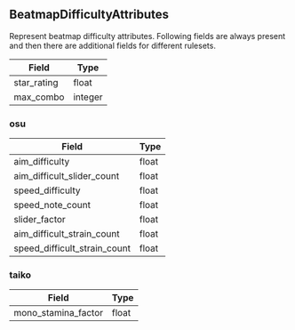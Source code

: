 ## BeatmapDifficultyAttributes

Represent beatmap difficulty attributes. Following fields are always present and then there are additional fields for different rulesets.

Field       | Type
----------- | ----
star_rating | float
max_combo   | integer

### osu

Field                        | Type
---------------------------- | ----
aim_difficulty               | float
aim_difficult_slider_count   | float
speed_difficulty             | float
speed_note_count             | float
slider_factor                | float
aim_difficult_strain_count   | float
speed_difficult_strain_count | float

### taiko

Field               | Type
------------------- | ----
mono_stamina_factor | float
